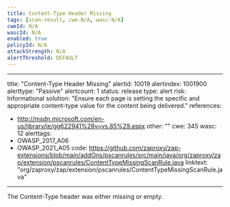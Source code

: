 ```yaml
---
title: Content-Type Header Missing
tags: [scan-result, cwe-N/A, wasc-N/A]
cweId: N/A
wascId: N/A
enabled: true
policyId: N/A
attackStrength: N/A
alertThreshold: DEFAULT
---
```


---
title: "Content-Type Header Missing"
alertid: 10019
alertindex: 1001900
alerttype: "Passive"
alertcount: 1
status: release
type: alert
risk: Informational
solution: "Ensure each page is setting the specific and appropriate content-type value for the content being delivered."
references:
   - http://msdn.microsoft.com/en-us/library/ie/gg622941%28v=vs.85%29.aspx
other: ""
cwe: 345
wasc: 12
alerttags: 
  - OWASP_2017_A06
  - OWASP_2021_A05
code: https://github.com/zaproxy/zap-extensions/blob/main/addOns/pscanrules/src/main/java/org/zaproxy/zap/extension/pscanrules/ContentTypeMissingScanRule.java
linktext: "org/zaproxy/zap/extension/pscanrules/ContentTypeMissingScanRule.java"
---
The Content-Type header was either missing or empty.
